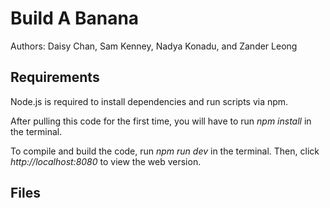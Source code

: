 # Build A Banana
Authors: Daisy Chan, Sam Kenney, Nadya Konadu, and Zander Leong

## Requirements
Node.js is required to install dependencies and run scripts via npm.

After pulling this code for the first time, you will have to run *npm install* in the terminal.

To compile and build the code, run *npm run dev* in the terminal. Then, click *http://localhost:8080* to view the web version. 

## Files
